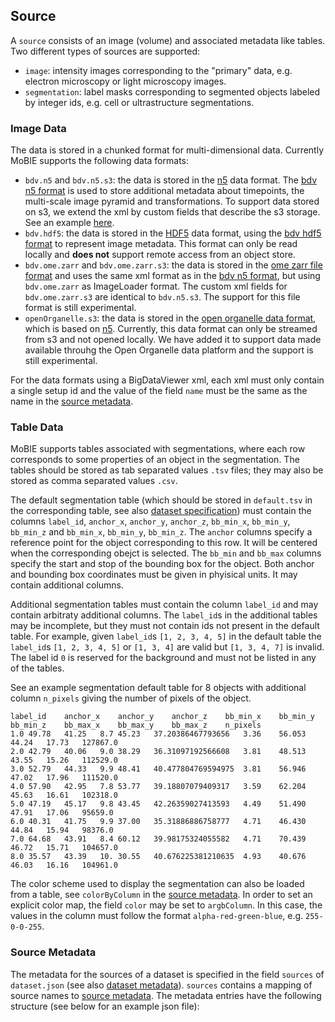 ## <a name="source"></a>Source

A `source` consists of an image (volume) and associated metadata like tables. 
Two different types of sources are supported:
- `image`: intensity images corresponding to the "primary" data, e.g. electron microscopy or light microscopy images.
- `segmentation`: label masks corresponding to segmented objects labeled by integer ids, e.g. cell or ultrastructure segmentations.

### <a name="data"></a>Image Data

The data is stored in a chunked format for multi-dimensional data. Currently MoBIE supports the following data formats:
- `bdv.n5` and `bdv.n5.s3`: the data is stored in the [n5](https://github.com/saalfeldlab/n5) data format. The [bdv n5 format](https://github.com/bigdataviewer/bigdataviewer-core/blob/master/BDV%20N5%20format.md) is used to store additional metadata about timepoints, the multi-scale image pyramid and transformations. To support data stored on s3, we extend the xml by custom fields that describe the s3 storage. See an example
  [here](https://github.com/mobie/plankton-fibsem-project/blob/master/data/emiliania/images/bdv-n5-s3/raw.xml#L27).
- `bdv.hdf5`: the data is stored in the [HDF5](https://www.hdfgroup.org/solutions/hdf5/) data format, using the [bdv hdf5 format](https://imagej.net/BigDataViewer.html#About_the_BigDataViewer_data_format) to represent image metadata. This format can only be read locally and **does not** support remote access from an object store.
- `bdv.ome.zarr` and `bdv.ome.zarr.s3`: the data is stored in the [ome zarr file format](https://ngff.openmicroscopy.org/latest/) and uses the same xml format as in the [bdv n5 format](https://github.com/bigdataviewer/bigdataviewer-core/blob/master/BDV%20N5%20format.md), but using `bdv.ome.zarr` as ImageLoader format. The custom xml fields for `bdv.ome.zarr.s3` are identical to `bdv.n5.s3`. The support for this file format is still experimental.
- `openOrganelle.s3`: the data is stored in the [open organelle data format](https://openorganelle.janelia.org/), which is based on [n5](https://github.com/saalfeldlab/n5). Currently, this data format can only be streamed from s3 and not opened locally. We have added it to support data made available throuhg the Open Organelle data platform and the support is still experimental.

For the data formats using a BigDataViewer xml, each xml must only contain a single setup id and the value of the field `name` must be the same as the name in the [source metadata](#source-metadata).

### <a name="table"></a>Table Data

MoBIE supports tables associated with segmentations, where each row corresponds to some properties of an object in the segmentation.
The tables should be stored as tab separated values `.tsv` files; they may also be stored as comma separated values `.csv`.

The default segmentation table (which should be stored in `default.tsv` in the corresponding table, see also [dataset specification](#dataset)) must contain the columns `label_id`, `anchor_x`, `anchor_y`, `anchor_z`,
`bb_min_x`, `bb_min_y`, `bb_min_z` and `bb_min_x`, `bb_min_y`, `bb_min_z`. The `anchor` columns specify a reference point for the object corresponding to this row. It will be centered
when the corresponding obejct is selected. The `bb_min` and `bb_max` columns specify the start and stop of the bounding box for the object. Both anchor and bounding box coordinates must
be given in phyisical units. It may contain additional columns.

Additional segmentation tables must contain the column `label_id` and may contain arbitraty additional columns.
The `label_id`s in the additional tables may be incomplete, but they must not contain ids not present in the default table.
For example, given `label_id`s `[1, 2, 3, 4, 5]` in the default table the `label_id`s `[1, 2, 3, 4, 5]` or `[1, 3, 4]` are valid but `[1, 3, 4, 7]` is invalid.
The label id `0` is reserved for the background and must not be listed in any of the tables.

See an example segmentation default table for 8 objects with additional column `n_pixels` giving the number of pixels of the object.
```tsv
label_id    anchor_x    anchor_y    anchor_z    bb_min_x    bb_min_y    bb_min_z    bb_max_x    bb_max_y    bb_max_z    n_pixels
1.0 49.78   41.25   8.7 45.23   37.20386467793656   3.36    56.053  44.24   17.73   127867.0
2.0 42.79   40.06   9.0 38.29   36.31097192566608   3.81    48.513  43.55   15.26   112529.0
3.0 52.79   44.33   9.9 48.41   40.477804769594975  3.81    56.946  47.02   17.96   111520.0
4.0 57.90   42.95   7.8 53.77   39.18807079409317   3.59    62.204  45.63   16.61   102318.0
5.0 47.19   45.17   9.8 43.45   42.26359027413593   4.49    51.490  47.91   17.06   95659.0
6.0 40.31   41.75   9.9 37.00   35.31886886758777   4.71    46.430  44.84   15.94   98376.0
7.0 64.68   43.91   8.4 60.12   39.98175324055582   4.71    70.439  46.72   15.71   104657.0
8.0 35.57   43.39   10. 30.55   40.676225381210635  4.93    40.676  46.03   16.16   104961.0
```

The color scheme used to display the segmentation can also be loaded from a table, see `colorByColumn` in the [source metadata](#source-metadta). In order to set an explicit color map, the field `color` may be set to `argbColumn`. In this case, the values in the column must follow the format `alpha-red-green-blue`, e.g. `255-0-0-255`.

### <a name="source-metadata"></a>Source Metadata

The metadata for the sources of a dataset is specified in the field `sources` of `dataset.json` (see also [dataset metadata](#dataset-metadata)).
`sources` contains a mapping of source names to [source metadata](https://github.com/mobie/mobie.github.io/tree/master/schema/source.schema.json).
The metadata entries have the following structure (see below for an example json file):
